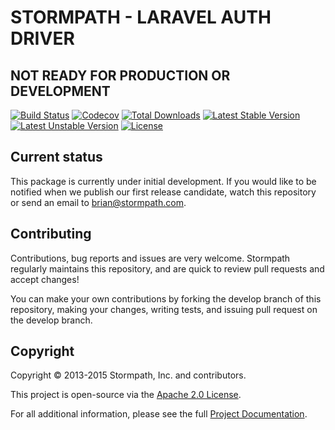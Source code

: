 # STORMPATH - LARAVEL AUTH DRIVER

## NOT READY FOR PRODUCTION OR DEVELOPMENT

[![Build Status](https://travis-ci.org/stormpath/stormpath-laravel-auth-driver.svg)](https://travis-ci.org/stormpath/stormpath-laravel-auth-driver)
[![Codecov](https://img.shields.io/codecov/c/github/stormpath/stormpath-laravel-auth-driver.svg)](https://codecov.io/github/stormpath/stormpath-laravel-auth-driver)
[![Total Downloads](https://poser.pugx.org/stormpath/laravel-auth-driver/d/total.svg)](https://packagist.org/packages/stormpath/laravel-auth-driver)
[![Latest Stable Version](https://poser.pugx.org/stormpath/laravel-auth-driver/v/stable.svg)](https://packagist.org/packages/stormpath/laravel-auth-driver)
[![Latest Unstable Version](https://poser.pugx.org/stormpath/laravel-auth-driver/v/unstable.svg)](https://packagist.org/packages/stormpath/laravel-auth-driver)
[![License](https://poser.pugx.org/stormpath/laravel-auth-driver/license.svg)](https://packagist.org/packages/stormpath/laravel-auth-driver)

## Current status

This package is currently under initial development. If you would like to be notified when we publish our first release candidate, watch this repository or send an email to brian@stormpath.com.

## Contributing

Contributions, bug reports and issues are very welcome. Stormpath regularly maintains this repository, and are quick to review pull requests and accept changes!

You can make your own contributions by forking the develop branch of this
repository, making your changes, writing tests, and issuing pull request on the develop branch.

## Copyright

Copyright &copy; 2013-2015 Stormpath, Inc. and contributors.

This project is open-source via the [Apache 2.0 License](http://www.apache.org/licenses/LICENSE-2.0).

For all additional information, please see the full [Project Documentation](http://docs.stormpath.com/java/product-guide/).